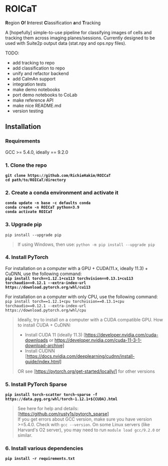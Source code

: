 # ROICaT
**R**egion **O**f **I**nterest **C**lassification **a**nd **T**racking

A [hopefully] simple-to-use pipeline for classifying images of cells and tracking them across imaging planes/sessions.
Currently designed to be used with Suite2p output data (stat.npy and ops.npy files).

TODO:
- add tracking to repo
- add classification to repo
- unify and refactor backend
- add CaImAn support
- integration tests
- make demo notebooks
- port demo notebooks to CoLab
- make reference API
- make nice README.md
- version testing



Installation
------------

### Requirements
GCC >= 5.4.0, ideally == 9.2.0

### 1. Clone the repo
**`git clone https://github.com/RichieHakim/ROICaT`**<br>
**`cd path/to/ROICaT/directory`**<br>

### 2. Create a conda environment and activate it
**`conda update -n base -c defaults conda`**<br>
**`conda create -n ROICaT python=3.9`**<br>
**`conda activate ROICaT`**<br>

### 3. Upgrade pip
`pip install --upgrade pip`
>If using Windows, then use: `python -m pip install --upgrade pip`<br>

### 4. Install PyTorch<br>
For installation on a computer with a GPU + CUDA(11.x, ideally 11.3) + CuDNN, use the following command:<br>
**`pip install torch==1.12.1+cu113 torchvision==0.13.1+cu113 torchaudio==0.12.1 --extra-index-url https://download.pytorch.org/whl/cu113`**<br>

For installation on a computer with only CPU, use the following command:<br>
`pip install torch==1.12.1+cpu torchvision==0.13.1+cpu torchaudio==0.12.1 --extra-index-url https://download.pytorch.org/whl/cpu`<br>
>Ideally, try to install on a computer with a CUDA compatible GPU. How to install CUDA + CuDNN:<br>
>- Install CUDA 11 (ideally 11.3) [https://developer.nvidia.com/cuda-downloads or https://developer.nvidia.com/cuda-11-3-1-download-archive]<br>
>- Install CUDNN [https://docs.nvidia.com/deeplearning/cudnn/install-guide/index.html]<br>
>
>OR see [https://pytorch.org/get-started/locally/] for other versions<br>

### 5. Install PyTorch Sparse<br>
**`pip install torch-scatter torch-sparse -f https://data.pyg.org/whl/torch-1.12.1+${CUDA}.html`**
>See here for help and details: [https://github.com/rusty1s/pytorch_sparse]<br>
>If you get errors about GCC version, make sure you have version >=5.4.0. Check with `gcc --version`. On some Linux servers (like Harvard's O2 server), you may need to run `module load gcc/9.2.0` or similar.<br>

### 6. Install various dependencies<br>
**`pip install -r requirements.txt`**